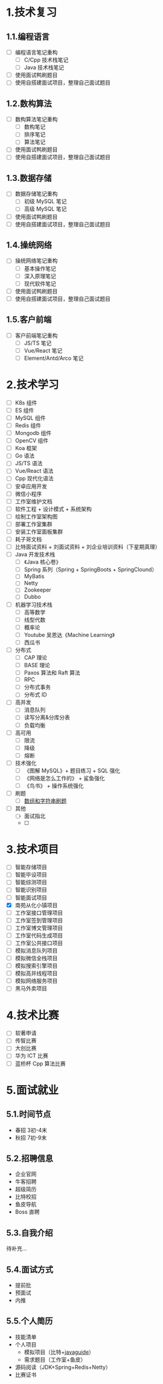 # 1.技术复习

## 1.1.编程语言

- [ ] 编程语言笔记重构
  - [ ] C/Cpp 技术栈笔记
  - [ ] Java 技术栈笔记
- [ ] 使用面试鸭刷题目
- [ ] 使用自搭建面试项目，整理自己面试题目

## 1.2.数构算法

- [ ] 数构算法笔记重构
  - [ ] 数构笔记
  - [ ] 排序笔记
  - [ ] 算法笔记
- [ ] 使用面试鸭刷题目
- [ ] 使用自搭建面试项目，整理自己面试题目

## 1.3.数据存储

- [ ] 数据存储笔记重构
  - [ ] 初级 MySQL 笔记
  - [ ] 高级 MySQL 笔记
- [ ] 使用面试鸭刷题目
- [ ] 使用自搭建面试项目，整理自己面试题目

## 1.4.操统网络

- [ ] 操统网络笔记重构
  - [ ] 基本操作笔记
  - [ ] 深入原理笔记
  - [ ] 现代软件笔记
- [ ] 使用面试鸭刷题目
- [ ] 使用自搭建面试项目，整理自己面试题目

## 1.5.客户前端

- [ ] 客户前端笔记重构
  - [ ] JS/TS 笔记
  - [ ] Vue/React 笔记
  - [ ] Element/Antd/Arco 笔记

# 2.技术学习

- [ ] K8s 组件
- [ ] ES 组件
- [ ] MySQL 组件
- [ ] Redis 组件
- [ ] Mongodb 组件
- [ ] OpenCV 组件
- [ ] Koa 框架
- [ ] Go 语法
- [ ] JS/TS 语法
- [ ] Vue/React 语法
- [ ] Cpp 现代化语法
- [ ] 安卓应用开发
- [ ] 微信小程序
- [ ] 工作室维护文档
- [ ] 软件工程 + 设计模式 + 系统架构
- [ ] 绘制工作室架构图
- [ ] 部署工作室集群
- [ ] 安装工作室面板集群
- [ ] 耗子哥文档
- [ ] 比特面试资料 + 刘面试资料 + 刘企业培训资料（下星期真理）
- [ ] Java 开发技术栈
  - [ ] 《Java 核心卷》 
  - [ ] Spring 系列（Spring + SpringBoots + SpringClound）
  - [ ] MyBatis
  - [ ] Netty
  - [ ] Zookeeper
  - [ ] Dubbo
- [ ] 机器学习技术栈
  - [ ] 高等数学
  - [ ] 线型代数
  - [ ] 概率论
  - [ ] Youtube 吴恩达《Machine Learning》
  - [ ] 西瓜书
- [ ] 分布式
  - [ ] CAP 理论
  - [ ] BASE 理论
  - [ ] Paxos 算法和 Raft 算法
  - [ ] RPC
  - [ ] 分布式事务
  - [ ] 分布式 ID

- [ ] 高并发
  - [ ] 消息队列
  - [ ] 读写分离&分库分表
  - [ ] 负载均衡

- [ ] 高可用
  - [ ] 限流
  - [ ] 降级
  - [ ] 熔断

- [ ] 技术强化
  - [ ] 《图解 MySQL》+ 题目练习 + SQL 强化
  - [ ] 《网络是怎么工作的》 + 鲨鱼强化
  - [ ] 《鸟书》 + 操作系统强化
- [ ] 刷题
  - [ ] [数组和字符串刷题](https://leetcode.cn/leetbook/read/array-and-string/clpgd/)
- [ ] 其他
  - [ ] 面试指北
  - [ ] 


# 3.技术项目

- [ ] 智能存储项目
- [ ] 智能毕设项目
- [ ] 智能综测项目
- [ ] 智能识别项目
- [ ] 智能面试项目
- [x] 南苑从化小镇项目
- [ ] 工作室接口管理项目
- [ ] 工作室签到管理项目
- [ ] 工作室博文管理项目
- [ ] 工作室代码生成项目
- [ ] 工作室公共接口项目
- [ ] 模拟消息队列项目
- [ ] 模拟微信全栈项目
- [ ] 模拟搜索引擎项目
- [ ] 模拟高并线程项目
- [ ] 模拟网络服务项目
- [ ] 黑马外卖项目

# 4.技术比赛

- [ ] 软著申请
- [ ] 传智比赛
- [ ] 大创比赛
- [ ] 华为 ICT 比赛
- [ ] 蓝桥杯 Cpp 算法比赛

# 5.面试就业

## 5.1.时间节点

- 春招 3初-4末
- 秋招 7初-9末

## 5.2.招聘信息

- 企业官网
- 牛客招聘
- 超级简历
- 比特校招
- 鱼皮导航
- Boss 直聘

## 5.3.自我介绍

待补充...

## 5.4.面试方式

- 提前批
- 预面试
- 内推

## 5.5.个人简历

- 技能清单
- 个人项目
  - 模拟项目（比特+[javaguide](https://javaguide.cn/open-source-project/practical-project.html)）
  - 需求题目（工作室+鱼皮）
- 源码阅读（JDK+Spring+Redis+Netty）
- 比赛证书

